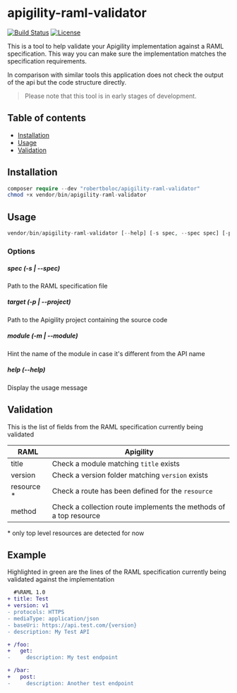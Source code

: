 # apigility-raml-validator
[![Build Status](https://travis-ci.org/robertboloc/apigility-raml-validator.svg?branch=master)](https://travis-ci.org/robertboloc/apigility-raml-validator)
[![License](https://poser.pugx.org/robertboloc/apigility-raml-validator/license.png)](https://packagist.org/packages/robertboloc/apigility-raml-validator)

This is a tool to help validate your Apigility implementation against a RAML
specification. This way you can make sure the implementation matches the
specification requirements.

In comparison with similar tools this application
does not check the output of the api but the code structure directly.

> Please note that this tool is in early stages of development.

## Table of contents
- [Installation](#installation)
- [Usage](#usage)
- [Validation](#validation)

## Installation
```php
composer require --dev "robertboloc/apigility-raml-validator"
chmod +x vendor/bin/apigility-raml-validator
```

## Usage
```php
vendor/bin/apigility-raml-validator [--help] [-s spec, --spec spec] [-p project, --project project]
```

### Options
##### spec (-s | --spec)
Path to the RAML specification file

##### target (-p | --project)
Path to the Apigility project containing the source code

##### module (-m | --module)
Hint the name of the module in case it's different from the API name

##### help (--help)
Display the usage message

## Validation

This is the list of fields from the RAML specification currently being validated

| RAML          | Apigility                                                         |
| ------------- | ----------------------------------------------------------------- |
| title         | Check a module matching `title` exists                            |
| version       | Check a version folder matching `version` exists                  |
| resource \*   | Check a route has been defined for the `resource`                 |
| method        | Check a collection route implements the methods of a top resource |

\* only top level resources are detected for now

## Example

Highlighted in green are the lines of the RAML specification currently being
validated against the implementation

```diff
  #%RAML 1.0
+ title: Test
+ version: v1
- protocols: HTTPS
- mediaType: application/json
- baseUri: https://api.test.com/{version}
- description: My Test API

+ /foo:
+   get:
-     description: My test endpoint

+ /bar:
+   post:
-     description: Another test endpoint
```

